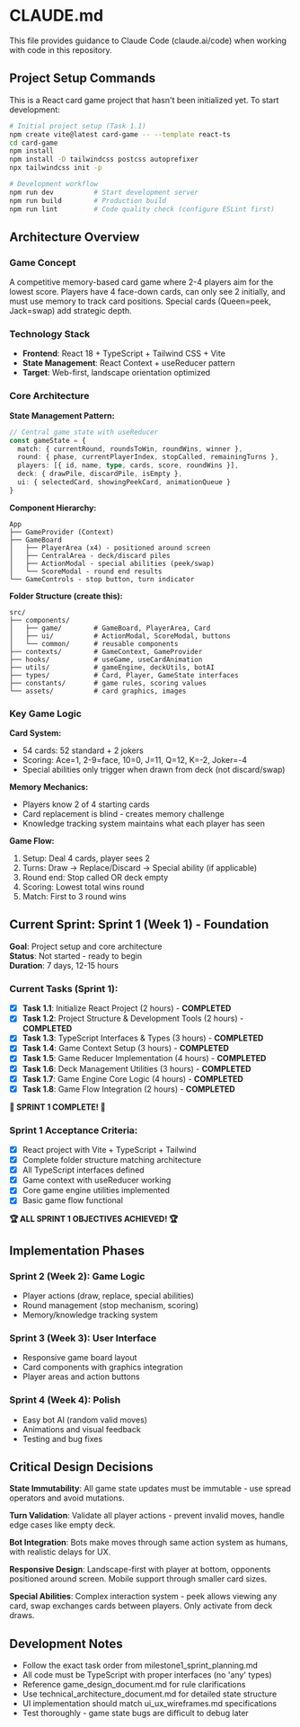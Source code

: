 # CLAUDE.md

This file provides guidance to Claude Code (claude.ai/code) when working with code in this repository.

## Project Setup Commands

This is a React card game project that hasn't been initialized yet. To start development:

```bash
# Initial project setup (Task 1.1)
npm create vite@latest card-game -- --template react-ts
cd card-game
npm install
npm install -D tailwindcss postcss autoprefixer
npx tailwindcss init -p

# Development workflow
npm run dev          # Start development server
npm run build        # Production build
npm run lint         # Code quality check (configure ESLint first)
```

## Architecture Overview

### Game Concept
A competitive memory-based card game where 2-4 players aim for the lowest score. Players have 4 face-down cards, can only see 2 initially, and must use memory to track card positions. Special cards (Queen=peek, Jack=swap) add strategic depth.

### Technology Stack
- **Frontend**: React 18 + TypeScript + Tailwind CSS + Vite
- **State Management**: React Context + useReducer pattern
- **Target**: Web-first, landscape orientation optimized

### Core Architecture

**State Management Pattern:**
```typescript
// Central game state with useReducer
const gameState = {
  match: { currentRound, roundsToWin, roundWins, winner },
  round: { phase, currentPlayerIndex, stopCalled, remainingTurns },
  players: [{ id, name, type, cards, score, roundWins }],
  deck: { drawPile, discardPile, isEmpty },
  ui: { selectedCard, showingPeekCard, animationQueue }
}
```

**Component Hierarchy:**
```
App
├── GameProvider (Context)
├── GameBoard
│   ├── PlayerArea (x4) - positioned around screen
│   ├── CentralArea - deck/discard piles
│   ├── ActionModal - special abilities (peek/swap)
│   └── ScoreModal - round end results
└── GameControls - stop button, turn indicator
```

**Folder Structure (create this):**
```
src/
├── components/
│   ├── game/        # GameBoard, PlayerArea, Card
│   ├── ui/          # ActionModal, ScoreModal, buttons
│   └── common/      # reusable components
├── contexts/        # GameContext, GameProvider
├── hooks/           # useGame, useCardAnimation
├── utils/           # gameEngine, deckUtils, botAI
├── types/           # Card, Player, GameState interfaces
├── constants/       # game rules, scoring values
└── assets/          # card graphics, images
```

### Key Game Logic

**Card System:**
- 54 cards: 52 standard + 2 jokers
- Scoring: Ace=1, 2-9=face, 10=0, J=11, Q=12, K=-2, Joker=-4
- Special abilities only trigger when drawn from deck (not discard/swap)

**Memory Mechanics:**
- Players know 2 of 4 starting cards
- Card replacement is blind - creates memory challenge
- Knowledge tracking system maintains what each player has seen

**Game Flow:**
1. Setup: Deal 4 cards, player sees 2
2. Turns: Draw → Replace/Discard → Special ability (if applicable)
3. Round end: Stop called OR deck empty
4. Scoring: Lowest total wins round
5. Match: First to 3 round wins

## Current Sprint: Sprint 1 (Week 1) - Foundation

**Goal**: Project setup and core architecture  
**Status**: Not started - ready to begin  
**Duration**: 7 days, 12-15 hours  

### Current Tasks (Sprint 1):
- [x] **Task 1.1**: Initialize React Project (2 hours) - **COMPLETED**
- [x] **Task 1.2**: Project Structure & Development Tools (2 hours) - **COMPLETED**
- [x] **Task 1.3**: TypeScript Interfaces & Types (3 hours) - **COMPLETED**
- [x] **Task 1.4**: Game Context Setup (3 hours) - **COMPLETED**
- [x] **Task 1.5**: Game Reducer Implementation (4 hours) - **COMPLETED**
- [x] **Task 1.6**: Deck Management Utilities (3 hours) - **COMPLETED**
- [x] **Task 1.7**: Game Engine Core Logic (4 hours) - **COMPLETED**
- [x] **Task 1.8**: Game Flow Integration (2 hours) - **COMPLETED**

**🎉 SPRINT 1 COMPLETE! 🎉**

### Sprint 1 Acceptance Criteria:
- [x] React project with Vite + TypeScript + Tailwind
- [x] Complete folder structure matching architecture  
- [x] All TypeScript interfaces defined
- [x] Game context with useReducer working
- [x] Core game engine utilities implemented
- [x] Basic game flow functional

**🏆 ALL SPRINT 1 OBJECTIVES ACHIEVED! 🏆**

## Implementation Phases

### Sprint 2 (Week 2): Game Logic
- Player actions (draw, replace, special abilities)
- Round management (stop mechanism, scoring)
- Memory/knowledge tracking system

### Sprint 3 (Week 3): User Interface
- Responsive game board layout
- Card components with graphics integration
- Player areas and action buttons

### Sprint 4 (Week 4): Polish
- Easy bot AI (random valid moves)
- Animations and visual feedback
- Testing and bug fixes

## Critical Design Decisions

**State Immutability**: All game state updates must be immutable - use spread operators and avoid mutations.

**Turn Validation**: Validate all player actions - prevent invalid moves, handle edge cases like empty deck.

**Bot Integration**: Bots make moves through same action system as humans, with realistic delays for UX.

**Responsive Design**: Landscape-first with player at bottom, opponents positioned around screen. Mobile support through smaller card sizes.

**Special Abilities**: Complex interaction system - peek allows viewing any card, swap exchanges cards between players. Only activate from deck draws.

## Development Notes

- Follow the exact task order from milestone1_sprint_planning.md
- All code must be TypeScript with proper interfaces (no 'any' types)
- Reference game_design_document.md for rule clarifications
- Use technical_architecture_document.md for detailed state structure
- UI implementation should match ui_ux_wireframes.md specifications
- Test thoroughly - game state bugs are difficult to debug later
